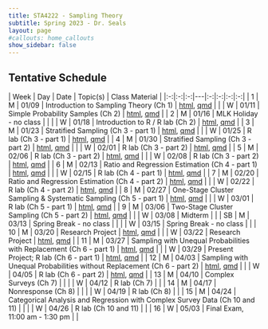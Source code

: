 ```yaml
---
title: STA4222 - Sampling Theory
subtitle: Spring 2023 - Dr. Seals
layout: page
#callouts: home_callouts
show_sidebar: false
---
```


## Tentative Schedule

| Week | Day | Date  | Topic(s) | Class Material | 
|:-:|:-:|:-:|---|:-:|:-:|:-:|:-:|
| 1    | M   | 01/09 | Introduction to Sampling Theory (Ch 1) | [html](https://samanthaseals.github.io/STA4222/slides/L01.html), [qmd](https://github.com/samanthaseals/STA4222/blob/master/slides/L01.qmd) |
|      | W   | 01/11 | Simple Probability Samples (Ch 2) | [html](https://samanthaseals.github.io/STA4222/slides/L02.html), [qmd](https://github.com/samanthaseals/STA4222/blob/master/slides/L02.qmd) |
| 2    | M   | 01/16 | MLK Holiday - no class | |
|      | W   | 01/18 | Introduction to R / R lab (Ch 2) | [html](https://samanthaseals.github.io/STA4222/labs/W02.html), [qmd](https://github.com/samanthaseals/STA4222/blob/master/labs/W02.qmd) |
| 3    | M   | 01/23 | Stratified Sampling (Ch 3 - part 1) | [html](https://samanthaseals.github.io/STA4222/slides/L03.html), [qmd](https://github.com/samanthaseals/STA4222/blob/master/slides/L03.qmd) |
|      | W   | 01/25 | R lab (Ch 3 - part 1) | [html](https://samanthaseals.github.io/STA4222/labs/W03.html), [qmd](https://github.com/samanthaseals/STA4222/blob/master/labs/W03.qmd) |
| 4    | M   | 01/30 | Stratified Sampling (Ch 3 - part 2)  | [html](https://samanthaseals.github.io/STA4222/slides/L04.html), [qmd](https://github.com/samanthaseals/STA4222/blob/master/slides/L04.qmd)  |
|      | W   | 02/01 | R lab (Ch 3 - part 2) | [html](https://samanthaseals.github.io/STA4222/labs/W04.html), [qmd](https://github.com/samanthaseals/STA4222/blob/master/labs/W04.qmd) |
| 5    | M   | 02/06 | R lab (Ch 3 - part 2) | [html](https://samanthaseals.github.io/STA4222/labs/W04.html), [qmd](https://github.com/samanthaseals/STA4222/blob/master/labs/W04.qmd) |
|      | W   | 02/08 | R lab (Ch 3 - part 2) | [html](https://samanthaseals.github.io/STA4222/labs/W04.html), [qmd](https://github.com/samanthaseals/STA4222/blob/master/labs/W04.qmd) |
| 6    | M   | 02/13 | Ratio and Regression Estimation (Ch 4 - part 1) | [html](https://samanthaseals.github.io/STA4222/slides/L05.html), [qmd](https://github.com/samanthaseals/STA4222/blob/master/slides/L05.qmd) |
|      | W   | 02/15 | R lab (Ch 4 - part 1) | [html](https://samanthaseals.github.io/STA4222/labs/W06.html), [qmd](https://github.com/samanthaseals/STA4222/blob/master/labs/W06.qmd)  |
| 7    | M   | 02/20 | Ratio and Regression Estimation (Ch 4 - part 2)  | [html](https://samanthaseals.github.io/STA4222/slides/L06.html), [qmd](https://github.com/samanthaseals/STA4222/blob/master/slides/L06.qmd) |
|      | W   | 02/22 | R lab (Ch 4 - part 2) | [html](https://samanthaseals.github.io/STA4222/labs/W07.html), [qmd](https://github.com/samanthaseals/STA4222/blob/master/labs/W07.qmd) |
| 8    | M   | 02/27 | One-Stage Cluster Sampling & Systematic Sampling (Ch 5 - part 1) | [html](https://samanthaseals.github.io/STA4222/slides/L07.html), [qmd](https://github.com/samanthaseals/STA4222/blob/master/slides/L07.qmd) |
|      | W   | 03/01 | R lab (Ch 5 - part 1) | [html](https://samanthaseals.github.io/STA4222/labs/W08.html), [qmd](https://github.com/samanthaseals/STA4222/blob/master/labs/W08.qmd) |
| 9    | M   | 03/06 | Two-Stage Cluster Sampling (Ch 5 - part 2) | [html](https://samanthaseals.github.io/STA4222/slides/L08.html), [qmd](https://github.com/samanthaseals/STA4222/blob/master/slides/L08.qmd) |
|      | W   | 03/08 | Midterm | |
| SB   | M   | 03/13 | Spring Break - no class | |
|      | W   | 03/15 | Spring Break - no class | | 
| 10   | M   | 03/20 | Research Project | [html](https://samanthaseals.github.io/STA4222/labs/W10.html), [qmd](https://github.com/samanthaseals/STA4222/blob/master/labs/W10.qmd) |
|      | W   | 03/22 |  Research Project | [html](https://samanthaseals.github.io/STA4222/labs/W10.html), [qmd](https://github.com/samanthaseals/STA4222/blob/master/labs/W10.qmd) |
| 11   | M   | 03/27 | Sampling with Unequal Probabilities with Replacement (Ch 6 - part 1) | [html](https://samanthaseals.github.io/STA4222/slides/L09.html), [qmd](https://github.com/samanthaseals/STA4222/blob/master/slides/L09.qmd) |
|      | W   | 03/29 | Present Project; R lab (Ch 6 - part 1)  | [html](https://samanthaseals.github.io/STA4222/labs/W11.html), [qmd](https://github.com/samanthaseals/STA4222/blob/master/labs/W11.qmd) |
| 12   | M   | 04/03 | Sampling with Unequal Probabilities without Replacement (Ch 6 - part 2) | [html](https://samanthaseals.github.io/STA4222/slides/L10.html), [qmd](https://github.com/samanthaseals/STA4222/blob/master/slides/L10.qmd)  |
|      | W   | 04/05 | R lab (Ch 6 - part 2) | [html](https://samanthaseals.github.io/STA4222/labs/W12.html), [qmd](https://github.com/samanthaseals/STA4222/blob/master/labs/W12.qmd) |
| 13   | M   | 04/10 |  Complex Surveys (Ch 7) | |
|      | W   | 04/12 | R lab (Ch 7)  | |
| 14   | M   | 04/17 | Nonresponse (Ch 8) | |
|      | W   | 04/19 | R lab (Ch 8) | |
| 15   | M   | 04/24 | Categorical Analysis and Regression with Complex Survey Data (Ch 10 and 11) | |
|      | W   | 04/26 | R lab (Ch 10 and 11)  | |
| 16   | W   | 05/03 | Final Exam, 11:00 am - 1:30 pm | |
